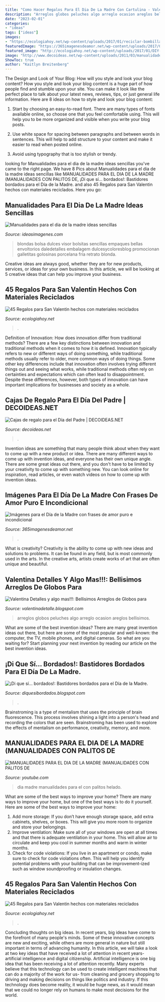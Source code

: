 ```yaml
---
title: "Como Hacer Regalos Para El Dia De La Madre Con Cartulina - Valentina Detalles Y Algo Mas!!!: Bellisimos Arreglos De Globos Para"
description: "Arreglos globos peluches algo arreglo ocasion areglos bellisimos"
date: "2023-02-01"
categories:
- "ideas"
tags: ["ideas"]
images:
- "https://ecologiahoy.net/wp-content/uploads/2017/01/reciclar-bombillas-manualidades-15.jpg"
featuredImage: "https://365imagenesdeamor.net/wp-content/uploads/2017/09/FrasesMama7.jpg"
featured_image: "http://ecologiahoy.net/wp-content/uploads/2017/01/DIY-jarrones-cuerda.jpg"
image: "http://www.decoideas.net/wp-content/uploads/2011/03/manualidades-dia-del-padre1.jpg"
ShowToc: true
author: "Kaitlyn Breitenberg"
---
```



The Design and Look of Your Blog: How will you style and look your blog content?
How you style and look your blog content is a huge part of how people find and stumble upon your site. You can make it look like the perfect place to talk about your latest news, reviews, tips, or just general life information. Here are 8 ideas on how to style and look your blog content:
1. Start by choosing an easy-to-read font. There are many types of fonts available online, so choose one that you feel comfortable using. This will help you to be more organized and visible when you write your blog posts.

2. Use white space for spacing between paragraphs and between words in sentences. This will help to add structure to your content and make it easier to read when posted online.

3. Avoid using typography that is too stylish or trendy.

	

		
looking for Manualidades para el dia de la madre ideas sencillas you've came to the right page. We have 8 Pics about Manualidades para el dia de la madre ideas sencillas like MANUALIDADES PARA EL DIA DE LA MADRE (MANUALIDADES CON PALITOS DE, ¡Di que sí... bordados!: Bastidores bordados para el Día de la Madre. and also 45 Regalos para San Valentin hechos con materiales reciclados. Here you go:
		
    
## Manualidades Para El Dia De La Madre Ideas Sencillas

<img loading=lazy src="https://ideasimagenes.com/wp-content/uploads/2016/09/8b817c0289224aba22bbbc2840eccd51.jpg" onerror="this.onerror=null;this.src='https://tse3.mm.bing.net/th?id=OIP.i4F8AokiSroiu7woQOzNUQHaJ4&amp;pid=15.1';" alt="Manualidades para el dia de la madre ideas sencillas">

_Source: ideasimagenes.com_

>blondas bolsa dulces visor bolsitas sencillas empaques bellas envoltorios daledetalles embalagem dulcesycoloresblog promocionan galletitas golosinas porcelana fría retrato blonda. 

	

Creative ideas are always good, whether they are for new products, services, or ideas for your own business. In this article, we will be looking at 5 creative ideas that can help you improve your business.

    
## 45 Regalos Para San Valentin Hechos Con Materiales Reciclados

<img loading=lazy src="http://ecologiahoy.net/wp-content/uploads/2017/01/DIY-jarrones-cuerda.jpg" onerror="this.onerror=null;this.src='https://tse2.mm.bing.net/th?id=OIP.cCgP9YrNOgqwM7Nk3HPKtAHaKF&amp;pid=15.1';" alt="45 Regalos para San Valentin hechos con materiales reciclados">

_Source: ecologiahoy.net_

>. 

	

Definition of Innovation: How does innovation differ from traditional methods?
There are a few key distinctions between innovation and traditional methods when it comes to how it is defined. Innovation typically refers to new or different ways of doing something, while traditional methods usually refer to older, more common ways of doing things. Some other key differences include that innovation often involves trying different things out and seeing what works, while traditional methods often rely on certainties and expectations which can often lead to disappointment. Despite these differences, however, both types of innovation can have important implications for businesses and society as a whole.

    
## Cajas De Regalo Para El Día Del Padre | DECOIDEAS.NET

<img loading=lazy src="http://www.decoideas.net/wp-content/uploads/2011/03/manualidades-dia-del-padre1.jpg" onerror="this.onerror=null;this.src='https://tse2.mm.bing.net/th?id=OIP.wBLENCwsu-zkgK8o1LJDkwHaOh&amp;pid=15.1';" alt="Cajas de regalo para el Día del Padre | DECOIDEAS.NET">

_Source: decoideas.net_

>. 

	

Invention ideas are something that many people think about when they want to come up with a new product or idea. There are many different ways to come up with invention ideas, and everyone has their own unique angle. There are some great ideas out there, and you don't have to be limited by your creativity to come up with something new. You can look online for inspiration, read articles, or even watch videos on how to come up with invention ideas.

    
## Imágenes Para El Día De La Madre Con Frases De Amor Puro E Incondicional

<img loading=lazy src="https://365imagenesdeamor.net/wp-content/uploads/2017/09/FrasesMama7.jpg" onerror="this.onerror=null;this.src='https://tse3.mm.bing.net/th?id=OIP._yp_lAfP_qOaWj-4EkCKkAHaKe&amp;pid=15.1';" alt="Imágenes para el Día de la Madre con frases de amor puro e incondicional">

_Source: 365imagenesdeamor.net_

>. 

	

What is creativity?
Creativity is the ability to come up with new ideas and solutions to problems. It can be found in any field, but is most commonly used in the arts. In the creative arts, artists create works of art that are often unique and beautiful.

    
## Valentina Detalles Y Algo Mas!!!: Bellisimos Arreglos De Globos Para

<img loading=lazy src="http://2.bp.blogspot.com/_zWQcZ7bK5uA/TF9y9r_KfaI/AAAAAAAAAAU/xMLN22yutTg/s1600/web2.JPG" onerror="this.onerror=null;this.src='https://tse2.mm.bing.net/th?id=OIP.-8Ow3mcs0Ofhcj6t0ZfGSgHaJ4&amp;pid=15.1';" alt="Valentina Detalles y algo mas!!!: Bellisimos Arreglos de Globos para">

_Source: valentinadetalle.blogspot.com_

>arreglos globos peluches algo arreglo ocasion areglos bellisimos. 

	

What are some of the best invention ideas?
There are many great invention ideas out there, but here are some of the most popular and well-known: the computer, the TV, mobile phones, and digital cameras. So what are you waiting for? Start planning your next invention by reading our article on the best invention ideas.

    
## ¡Di Que Sí... Bordados!: Bastidores Bordados Para El Día De La Madre.

<img loading=lazy src="http://1.bp.blogspot.com/-AMPpFozH7xw/UWL4UXRxM1I/AAAAAAAABks/z6uBDeVhGcM/s1600/bastidores+dia+de+la+madre.+regalos+detalles,todo+para+bodas,+bodas+de+lujo.bodas+clasicas,bodas+en+la+playa..jpg" onerror="this.onerror=null;this.src='https://tse4.mm.bing.net/th?id=OIP.iate07QbdWFAPwnWOnJpnwHaFj&amp;pid=15.1';" alt="¡Di que sí... bordados!: Bastidores bordados para el Día de la Madre.">

_Source: diquesibordados.blogspot.com_

>. 

	

Brainstroming is a type of mentalism that uses the principle of brain fluorescence. This process involves shining a light into a person's head and recording the colors that are seen. Brainstroming has been used to explore the effects of mentalism on performance, creativity, memory, and more.

    
## MANUALIDADES PARA EL DIA DE LA MADRE (MANUALIDADES CON PALITOS DE

<img loading=lazy src="https://i.ytimg.com/vi/0AkzrDe4xVc/maxresdefault.jpg" onerror="this.onerror=null;this.src='https://tse1.mm.bing.net/th?id=OIP.NxWCnF1N__J5DoHGfCZ3GwHaEK&amp;pid=15.1';" alt="MANUALIDADES PARA EL DIA DE LA MADRE (MANUALIDADES CON PALITOS DE">

_Source: youtube.com_

>dia madre manualidades para el con palitos helado. 

	

What are some of the best ways to improve your home?
There are many ways to improve your home, but one of the best ways is to do it yourself. Here are some of the best ways to improve your home: 
1. Add more storage: If you don’t have enough storage space, add extra cabinets, shelves, or boxes. This will give you more room to organize and store your belongings. 
2. Improve ventilation: Make sure all of your windows are open at all times and that there is adequate ventilation in your home. This will allow air to circulate and keep you cool in summer months and warm in winter months. 
3. Check for code violations: If you live in an apartment or condo, make sure to check for code violations often. This will help you identify potential problems with your building that can be improvement-ized such as window soundproofing or insulation changes.

    
## 45 Regalos Para San Valentin Hechos Con Materiales Reciclados

<img loading=lazy src="https://ecologiahoy.net/wp-content/uploads/2017/01/reciclar-bombillas-manualidades-15.jpg" onerror="this.onerror=null;this.src='https://tse3.mm.bing.net/th?id=OIP.37KllPamskXggjNWZWCbNwHaFG&amp;pid=15.1';" alt="45 Regalos para San Valentin hechos con materiales reciclados">

_Source: ecologiahoy.net_

>. 

	

Concluding thoughts on big ideas.
In recent years, big ideas have come to the forefront of many people's minds. Some of these innovative concepts are new and exciting, while others are more general in nature but still important in terms of advancing humanity. In this article, we will take a look at two key ideas that have received a lot of attention in recent years- artificial intelligence and digital citizenship. 
Artificial intelligence is one big idea that has been receiving a lot of attention recently. Many experts believe that this technology can be used to create intelligent machines that can do a majority of the work for us- from cleaning and grocery shopping to driving and making decisions on things like politics and industry. If this technology does become reality, it would be huge news, as it would mean that we could no longer rely on humans to make most decisions for the world.

